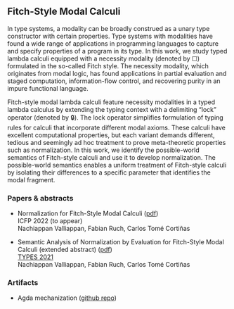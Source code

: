 ## Fitch-Style Modal Calculi

In type systems, a modality can be broadly construed as a unary type constructor with certain properties. Type systems with modalities have found a wide range of applications in programming languages to capture and specify properties of a program in its type. In this work, we study typed lambda calculi equipped with a necessity modality (denoted by ☐) formulated in the so-called Fitch style. The necessity modality, which originates from modal logic, has found applications in partial evaluation and staged computation, information-flow control, and recovering purity in an impure functional language. 

Fitch-style modal lambda calculi feature necessity modalities in a typed lambda calculus by extending the typing context with a delimiting “lock” operator (denoted by 🔒). The lock operator simplifies formulation of typing rules for calculi that incorporate different modal axioms. These calculi have excellent computational properties, but each variant demands different, tedious and seemingly ad hoc treatment to prove meta-theoretic properties such as normalization. In this work, we identify the possible-world semantics of Fitch-style calculi and use it to develop normalization. The possible-world semantics enables a uniform treatment of Fitch-style calculi by isolating their differences to a specific parameter that identifies the modal fragment. 

### Papers & abstracts

* Normalization for Fitch-Style Modal Calculi ([pdf](https://nachivpn.me/nfmc.pdf))    
    ICFP 2022 (to appear)    
    Nachiappan Valliappan, Fabian Ruch, Carlos Tomé Cortiñas
  
* Semantic Analysis of Normalization by Evaluation for Fitch-Style Modal Calculi (extended abstract) ([pdf](https://nachivpn.me/types21.pdf))    
    [TYPES 2021](https://types21.liacs.nl/)        
    Nachiappan Valliappan, Fabian Ruch, Carlos Tomé Cortiñas

### Artifacts

* Agda mechanization ([github repo](https://github.com/nachivpn/k))
